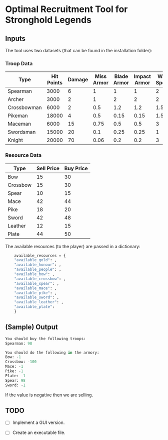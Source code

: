 #  Optimal Recruitment Tool for Stronghold Legends


##  Inputs

The tool uses two datasets (that can be found in the installation folder):

### Troop Data
| Type        | Hit Points | Damage | Miss Armor | Blade Armor | Impact Armor | Walk Speed | Run Speed | Gold Cost | Honour Cost |
|-------------|------------|--------|------------|-------------|--------------|------------|-----------|-----------|-------------|
| Spearman    | 3000        | 6      | 1          | 1           | 1            | 2          | 4         | 6         | 0           |
| Archer      | 3000        | 2      | 1          | 2           | 2            | 2          | 5         | 12        | 0           |
| Crossbowman | 6000        | 2      | 0.5        | 1.2         | 1.2          | 1.5        | 2.5       | 12        | 0           |
| Pikeman     | 18000       | 4      | 0.5        | 0.15        | 0.15         | 1.5        | 2.5       | 10        | 0           |
| Maceman     | 6000        | 15     | 0.75       | 0.5         | 0.5          | 3          | 8         | 10        | 0           |
| Swordsman   | 15000       | 20     | 0.1        | 0.25        | 0.25         | 1          | 2         | 40        | 5           |
| Knight      | 20000       | 70     | 0.06       | 0.2         | 0.2          | 3          | 8         | 200       | 50          |

### Resource Data
| Type        | Sell Price | Buy Price |
|-------------|------------|-----------|
| Bow         | 15         | 30        |
| Crossbow    | 15         | 30        |
| Spear       | 10         | 15        |
| Mace        | 42         | 44        |
| Pike        | 18         | 20        |
| Sword       | 42         | 48        |
| Leather     | 12         | 15        |
| Plate       | 44         | 50        |

The available resources (to the player) are passed in a dictionary:

```python
    available_resources = {
    "available_gold": ,
    "available_honour": , 
    "available_people": , 
    "available_bow": ,
    "available_crossbow": , 
    "available_spear": , 
    "available_mace": , 
    "available_pike": , 
    "available_sword": , 
    "available_leather": , 
    "available_plate": 
    }
```

##  (Sample) Output

```python
You should buy the following troops:
Spearman: 98

You should do the following in the armory:
Bow: -1
Crossbow: -100
Mace: -1
Pike: -1
Plate: -1
Spear: 98
Sword: -1
```

If the value is negative then we are selling.

## TODO

- [ ] Implement a GUI version.
- [ ] Create an executable file.

